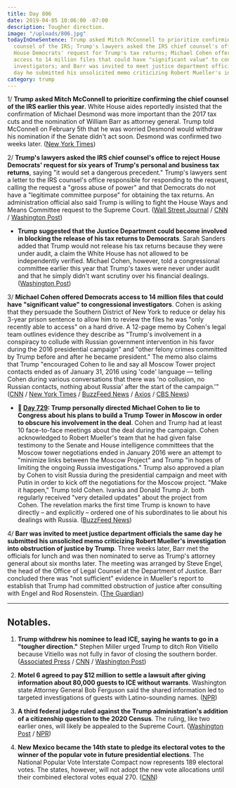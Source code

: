 ```yaml
---
title: Day 806
date: 2019-04-05 10:06:00 -07:00
description: Tougher direction.
image: "/uploads/806.jpg"
todayInOneSentence: Trump asked Mitch McConnell to prioritize confirming the chief
  counsel of the IRS; Trump's lawyers asked the IRS chief counsel's office to reject
  House Democrats' request for Trump's tax returns; Michael Cohen offered Democrats
  access to 14 million files that could have "significant value" to congressional
  investigators; and Barr was invited to meet justice department officials the same
  day he submitted his unsolicited memo criticizing Robert Mueller's investigation.
category: trump
---
```


1/ **Trump asked Mitch McConnell to prioritize confirming the chief counsel of the IRS earlier this year**. White House aides reportedly insisted that the confirmation of Michael Desmond was more important than the 2017 tax cuts and the nomination of William Barr as attorney general. Trump told McConnell on February 5th that he was worried Desmond would withdraw his nomination if the Senate didn't act soon. Desmond was confirmed two weeks later. ([New York Times](https://www.nytimes.com/2019/04/04/us/politics/trump-michael-desmond-irs.html))

2/ **Trump's lawyers asked the IRS chief counsel's office to reject House Democrats' request for six years of Trump's personal and business tax returns**, saying "it would set a dangerous precedent." Trump's lawyers sent a letter to the IRS counsel's office responsible for responding to the request, calling the request a "gross abuse of power" and that Democrats do not have a "legitimate committee purpose" for obtaining the tax returns. An administration official also said Trump is willing to fight the House Ways and Means Committee request to the Supreme Court. ([Wall Street Journal](https://www.wsj.com/articles/president-trumps-lawyer-urges-irs-to-reject-democrats-tax-return-demand-11554493128) / [CNN](https://www.cnn.com/2019/04/05/politics/donald-trump-tax-returns-supreme-court/index.html) / [Washington Post](https://www.washingtonpost.com/news/politics/wp/2019/04/05/trump-lawyer-contends-treasury-must-not-release-presidents-tax-returns-until-the-justice-department-weighs-in/))

* **Trump suggested that the Justice Department could become involved in blocking the release of his tax returns to Democrats**. Sarah Sanders added that Trump would not release his tax returns because they were under audit, a claim the White House has not allowed to be independently verified. Michael Cohen, however, told a congressional committee earlier this year that Trump's taxes were never under audit and that he simply didn't want scrutiny over his financial dealings. ([Washington Post](https://www.washingtonpost.com/business/economy/white-house-maneuvers-to-block-release-of-trumps-tax-returns/2019/04/04/047b19e0-56f4-11e9-8ef3-fbd41a2ce4d5_story.html))

3/ **Michael Cohen offered Democrats access to 14 million files that could have "significant value" to congressional investigators**. Cohen is asking that they persuade the Southern District of New York to reduce or delay his 3-year prison sentence to allow him to review the files he was "only recently able to access" on a hard drive. A 12-page memo by Cohen's legal team outlines evidence they describe as "Trump's involvement in a conspiracy to collude with Russian government intervention in his favor during the 2016 presidential campaign" and "other felony crimes committed by Trump before and after he became president." The memo also claims that Trump "encouraged Cohen to lie and say all Moscow Tower project contacts ended as of January 31, 2016 using 'code' language — telling Cohen during various conversations that there was 'no collusion, no Russian contacts, nothing about Russia' after the start of the campaign.'" ([CNN](https://www.cnn.com/2019/04/04/politics/michael-cohen-letter/index.html) / [New York Times](https://www.nytimes.com/2019/04/04/us/politics/michael-cohen.html) / [BuzzFeed News](https://www.buzzfeednews.com/article/emmaloop/in-new-documents-cohen-says-trump-instructed-him-to-lie) / [Axios](https://www.axios.com/michael-cohens-alleged-evidence-trump-crimes-russia-70a202e0-a474-4322-9033-7e674bfec4ed.html) / [CBS News](https://www.cbsnews.com/news/michael-cohen-says-he-has-14-million-files-of-significant-value-in-bid-for-lighter-sentence/))

* **📌 [Day 729](https://whatthefuckjusthappenedtoday.com/2019/01/18/day-729/#1-trump-personally-directed-michael): Trump personally directed Michael Cohen to lie to Congress about his plans to build a Trump Tower in Moscow in order to obscure his involvement in the deal**. Cohen and Trump had at least 10 face-to-face meetings about the deal during the campaign. Cohen acknowledged to Robert Mueller's team that he had given false testimony to the Senate and House intelligence committees that the Moscow tower negotiations ended in January 2016 were an attempt to "minimize links between the Moscow Project" and Trump "in hopes of limiting the ongoing Russia investigations." Trump also approved a plan by Cohen to visit Russia during the presidential campaign and meet with Putin in order to kick off the negotiations for the Moscow project. "Make it happen," Trump told Cohen. Ivanka and Donald Trump Jr. both regularly received "very detailed updates" about the project from Cohen. The revelation marks the first time Trump is known to have directly – and explicitly – ordered one of his subordinates to lie about his dealings with Russia. ([BuzzFeed News](https://www.buzzfeednews.com/article/jasonleopold/trump-russia-cohen-moscow-tower-mueller-investigation))

4/ **Barr was invited to meet justice department officials the same day he submitted his unsolicited memo criticizing Robert Mueller's investigation into obstruction of justice by Trump**. Three weeks later, Barr met the officials for lunch and was then nominated to serve as Trump's attorney general about six months later. The meeting was arranged by Steve Engel, the head of the Office of Legal Counsel at the Department of Justice. Barr concluded there was "not sufficient" evidence in Mueller's report to establish that Trump had committed obstruction of justice after consulting with Engel and Rod Rosenstein. ([The Guardian](https://www.theguardian.com/us-news/2019/apr/05/william-barr-memo-meeting-justice-department-steve-engel))

---

## Notables.

1. **Trump withdrew his nominee to lead ICE, saying he wants to go in a "tougher direction."** Stephen Miller urged Trump to ditch Ron Vitiello because Vitiello was not fully in favor of closing the southern border. ([Associated Press](https://apnews.com/8ad7e036dd51487ba0a88a919f591436) / [CNN](https://www-m.cnn.com/2019/04/05/politics/ice-director-nomination-pulled/index.html) / [Washington Post](https://www.washingtonpost.com/immigration/trump-ditches-his-nominee-to-lead-ice-says-he-wants-someone-tougher-for-top-immigration-enforcement-role/2019/04/05/c184cc6a-57bd-11e9-9136-f8e636f1f6df_story.html))

2. **Motel 6 agreed to pay $12 million to settle a lawsuit after giving information about 80,000 guests to ICE without warrants**. Washington state Attorney General Bob Ferguson said the shared information led to targeted investigations of guests with Latino-sounding names. ([NPR](https://www.npr.org/2019/04/05/710137783/motel-6-to-pay-12-million-after-improperly-giving-guest-lists-to-ice))

3. **A third federal judge ruled against the Trump administration's addition of a citizenship question to the 2020 Census**. The ruling, like two earlier ones, will likely be appealed to the Supreme Court. ([Washington Post](https://www.washingtonpost.com/local/social-issues/federal-judge-in-maryland-blocks-trumps-administration-plan-to-add-citizenship-question-to-2020-census/2019/04/05/3db89fb0-57c7-11e9-9136-f8e636f1f6df_story.html) / [NPR](https://www.npr.org/2019/04/05/700982993/trump-administrations-census-citizenship-question-plans-halted-by-third-judge))

4. **New Mexico became the 14th state to pledge its electoral votes to the winner of the popular vote in future presidential elections**. The National Popular Vote Interstate Compact now represents 189 electoral votes. The states, however, will not adopt the new vote allocations until their combined electoral votes equal 270. ([CNN](https://www.cnn.com/2019/04/04/politics/new-mexico-popular-vote/index.html))